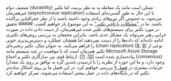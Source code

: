 تضعیف دوام (durability) ممکن است مانند یک معامله بد به نظر برسد، اما تکثیر غیرهمزمان (asynchronous replication) با این حال
به طور گسترده‌ای استفاده می‌شود، به خصوص اگر پیروهای زیادی وجود داشته باشند یا از نظر جغرافیایی پراکنده باشند. ما
در ["مشکلات با تأخیر تکثیر"](#sec_replication_lag) به این موضوع باز خواهیم گشت. ##### تحقیق در مورد تکثیر 
برای سیستم‌های تکثیر شده غیرهمزمان، از دست دادن داده در صورت خرابی رهبر می‌تواند یک مشکل جدی باشد،
بنابراین محققان به بررسی روش‌های تکثیری ادامه داده‌اند که داده‌ها را از دست نمی‌دهند اما همچنان
عملکرد و دسترس‌پذیری خوبی را فراهم می‌کنند. به عنوان مثال، تکثیر زنجیره‌ای (chain replication)
[[8](ch05.html#vanRenesse2004td_ch5)،
[9](ch05.html#Terrace2009vx)] نوعی از تکثیر همزمان
است که با موفقیت در چند سیستم مانند Microsoft Azure Storage پیاده‌سازی شده است
[[10](ch05.html#Calder2011to)،
[11](ch05.html#Wang2016vy)]. 
ارتباط قوی بین سازگاری تکثیر و اجماع (consensus) (رسیدن چندین
گره به توافق بر روی یک مقدار) وجود دارد، و ما این حوزه از نظریه را با جزئیات بیشتری در
[فصل ۹](ch09.html#ch_consistency) بررسی خواهیم کرد. در این فصل ما بر روی اشکال ساده‌تر تکثیر که
در پایگاه‌های داده در عمل بیشتر استفاده می‌شوند، تمرکز خواهیم کرد.
